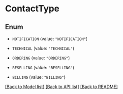 # ContactType

## Enum


* `NOTIFICATION` (value: `"NOTIFICATION"`)

* `TECHNICAL` (value: `"TECHNICAL"`)

* `ORDERING` (value: `"ORDERING"`)

* `RESELLING` (value: `"RESELLING"`)

* `BILLING` (value: `"BILLING"`)


[[Back to Model list]](../README.md#documentation-for-models) [[Back to API list]](../README.md#documentation-for-api-endpoints) [[Back to README]](../README.md)


